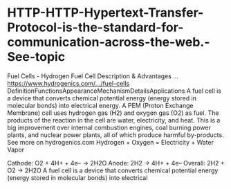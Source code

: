 # HTTP-HTTP-Hypertext-Transfer-Protocol-is-the-standard-for-communication-across-the-web.-See-topic
Fuel Cells - Hydrogen Fuel Cell Description &amp; Advantages ... https://www.hydrogenics.com/.../fuel-cells DefinitionFunctionsAppearanceMechanismDetailsApplications A fuel cell is a device that converts chemical potential energy (energy stored in molecular bonds) into electrical energy. A PEM (Proton Exchange Membrane) cell uses hydrogen gas (H2) and oxygen gas (O2) as fuel. The products of the reaction in the cell are water, electricity, and heat. This is a big improvement over internal combustion engines, coal burning power plants, and nuclear power plants, all of which produce harmful by-products. See more on hydrogenics.com
Hydrogen + Oxygen = Electricity + Water Vapor

Cathode: O2 + 4H+ + 4e– → 2H2O
Anode: 2H2 → 4H+ + 4e–
Overall: 2H2 + O2 → 2H2O
A fuel cell is a device that converts chemical potential energy (energy stored in molecular bonds) into electrical
